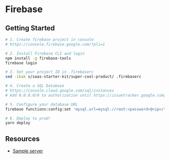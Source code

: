 # Firebase

## Getting Started

```bash
# 1. Create firebase project in console
# https://console.firebase.google.com/?pli=1

# 2. Install Firebase CLI and login
npm install -g firebase-tools
firebase login

# 3. Set your project ID in .firebaserc
sed -ibak s/saas-starter-kit/super-cool-product/ .firebaserc

# 4. Create a SQL Database
# https://console.cloud.google.com/sql/instances
# Add 0.0.0.0/0 to authorization until https://issuetracker.google.com/issues/36388165 is fixed

# 5. Configure your database URL
firebase functions:config:set 'mysql.url=mysql://root:<password>@<ip>/the_product'

# 6. Deploy to prod!
yarn deploy
```


## Resources

* [Sample server](https://github.com/firebase/functions-samples/tree/master/quickstarts/time-server)
